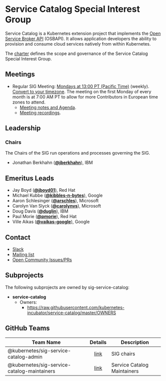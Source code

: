 <!---
This is an autogenerated file!

Please do not edit this file directly, but instead make changes to the
sigs.yaml file in the project root.

To understand how this file is generated, see https://git.k8s.io/community/generator/README.md
--->
# Service Catalog Special Interest Group

Service Catalog is a Kubernetes extension project that implements the [Open Service Broker API](https://www.openservicebrokerapi.org/) (OSBAPI). It allows application developers the ability to provision and consume cloud services natively from within Kubernetes.

The [charter](charter.md) defines the scope and governance of the Service Catalog Special Interest Group.

## Meetings
* Regular SIG Meeting: [Mondays at 13:00 PT (Pacific Time)](https://docs.google.com/document/d/1FQx0BPlkkl1Bn0c9ocVBxYIKojpmrS1CFP5h0DI68AE/edit) (weekly). [Convert to your timezone](http://www.thetimezoneconverter.com/?t=13:00&tz=PT%20%28Pacific%20Time%29). The meeting on the first Monday of every month is at 7:00 AM PT to allow for more Contributors in European time zones to attend.
  * [Meeting notes and Agenda](https://docs.google.com/document/d/17xlpkoEbPR5M6P5VDzNx17q6-IPFxKyebEekCGYiIKM/edit).
  * [Meeting recordings](https://www.youtube.com/watch?v=ukPj1sFFkr0&list=PL69nYSiGNLP2k9ZXx9E1MvRSotFDoHUWs).

## Leadership

### Chairs
The Chairs of the SIG run operations and processes governing the SIG.

* Jonathan Berkhahn (**[@jberkhahn](https://github.com/jberkhahn)**), IBM

## Emeritus Leads

* Jay Boyd (**[@jboyd01](https://github.com/jboyd01)**), Red Hat
* Michael Kubbe (**[@kibbles-n-bytes](https://github.com/kibbles-n-bytes)**), Google
* Aaron Schlesinger (**[@arschles](https://github.com/arschles)**), Microsoft
* Carolyn Van Slyck (**[@carolynvs](https://github.com/carolynvs)**), Microsoft
* Doug Davis (**[@duglin](https://github.com/duglin)**), IBM
* Paul Morie (**[@pmorie](https://github.com/pmorie)**), Red Hat
* Ville Aikas (**[@vaikas-google](https://github.com/vaikas-google)**), Google

## Contact
* [Slack](https://kubernetes.slack.com/messages/sig-service-catalog)
* [Mailing list](https://groups.google.com/forum/#!forum/kubernetes-sig-service-catalog)
* [Open Community Issues/PRs](https://github.com/kubernetes/community/labels/sig%2Fservice-catalog)

## Subprojects

The following subprojects are owned by sig-service-catalog:
- **service-catalog**
  - Owners:
    - https://raw.githubusercontent.com/kubernetes-incubator/service-catalog/master/OWNERS

## GitHub Teams

| Team Name | Details | Description |
| --------- |:-------:| ----------- |
| @kubernetes/sig-service-catalog-admin | [link](https://github.com/orgs/kubernetes/teams/sig-service-catalog-admin) | SIG chairs |
| @kubernetes/sig-service-catalog-maintainers | [link](https://github.com/orgs/kubernetes/teams/sig-service-catalog-maintainers) | Service Catalog Maintainers |

<!-- BEGIN CUSTOM CONTENT -->

<!-- END CUSTOM CONTENT -->
